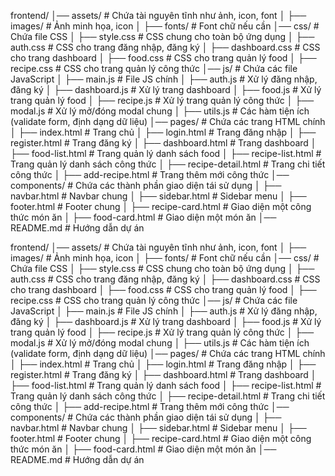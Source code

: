 frontend/
│── assets/                        # Chứa tài nguyên tĩnh như ảnh, icon, font
│   ├── images/                    # Ảnh minh họa, icon
│   ├── fonts/                      # Font chữ nếu cần
│── css/                            # Chứa file CSS
│   ├── style.css                   # CSS chung cho toàn bộ ứng dụng
│   ├── auth.css                    # CSS cho trang đăng nhập, đăng ký
│   ├── dashboard.css               # CSS cho trang dashboard
│   ├── food.css                    # CSS cho trang quản lý food
│   ├── recipe.css                  # CSS cho trang quản lý công thức
│── js/                             # Chứa các file JavaScript
│   ├── main.js                     # File JS chính
│   ├── auth.js                     # Xử lý đăng nhập, đăng ký
│   ├── dashboard.js                # Xử lý trang dashboard
│   ├── food.js                     # Xử lý trang quản lý food
│   ├── recipe.js                   # Xử lý trang quản lý công thức
│   ├── modal.js                    # Xử lý mở/đóng modal chung
│   ├── utils.js                     # Các hàm tiện ích (validate form, định dạng dữ liệu)
│── pages/                          # Chứa các trang HTML chính
│   ├── index.html                   # Trang chủ
│   ├── login.html                   # Trang đăng nhập
│   ├── register.html                # Trang đăng ký
│   ├── dashboard.html               # Trang dashboard
│   ├── food-list.html               # Trang quản lý danh sách food
│   ├── recipe-list.html             # Trang quản lý danh sách công thức
│   ├── recipe-detail.html           # Trang chi tiết công thức
│   ├── add-recipe.html              # Trang thêm mới công thức
│── components/                      # Chứa các thành phần giao diện tái sử dụng
│   ├── navbar.html                   # Navbar chung
│   ├── sidebar.html                  # Sidebar menu
│   ├── footer.html                   # Footer chung
│   ├── recipe-card.html              # Giao diện một công thức món ăn
│   ├── food-card.html                # Giao diện một món ăn
│── README.md                         # Hướng dẫn dự án



frontend/
│── assets/                        # Chứa tài nguyên tĩnh như ảnh, icon, font
│   ├── images/                    # Ảnh minh họa, icon
│   ├── fonts/                      # Font chữ nếu cần
│── css/                            # Chứa file CSS
│   ├── style.css                   # CSS chung cho toàn bộ ứng dụng
│   ├── auth.css                    # CSS cho trang đăng nhập, đăng ký
│   ├── dashboard.css               # CSS cho trang dashboard
│   ├── food.css                    # CSS cho trang quản lý food
│   ├── recipe.css                  # CSS cho trang quản lý công thức
│── js/                             # Chứa các file JavaScript
│   ├── main.js                     # File JS chính
│   ├── auth.js                     # Xử lý đăng nhập, đăng ký
│   ├── dashboard.js                # Xử lý trang dashboard
│   ├── food.js                     # Xử lý trang quản lý food
│   ├── recipe.js                   # Xử lý trang quản lý công thức
│   ├── modal.js                    # Xử lý mở/đóng modal chung
│   ├── utils.js                     # Các hàm tiện ích (validate form, định dạng dữ liệu)
│── pages/                          # Chứa các trang HTML chính
│   ├── index.html                   # Trang chủ
│   ├── login.html                   # Trang đăng nhập
│   ├── register.html                # Trang đăng ký
│   ├── dashboard.html               # Trang dashboard
│   ├── food-list.html               # Trang quản lý danh sách food
│   ├── recipe-list.html             # Trang quản lý danh sách công thức
│   ├── recipe-detail.html           # Trang chi tiết công thức
│   ├── add-recipe.html              # Trang thêm mới công thức
│── components/                      # Chứa các thành phần giao diện tái sử dụng
│   ├── navbar.html                   # Navbar chung
│   ├── sidebar.html                  # Sidebar menu
│   ├── footer.html                   # Footer chung
│   ├── recipe-card.html              # Giao diện một công thức món ăn
│   ├── food-card.html                # Giao diện một món ăn
│── README.md                         # Hướng dẫn dự án

